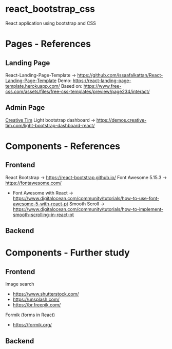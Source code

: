 # react_bootstrap_css
React application using bootstrap and CSS

# Pages - References

## Landing Page
React-Landing-Page-Template -> https://github.com/issaafalkattan/React-Landing-Page-Template
Demo: https://react-landing-page-template.herokuapp.com/ Based on: https://www.free-css.com/assets/files/free-css-templates/preview/page234/interact/

## Admin Page
[Creative Tim](https://www.creative-tim.com/) Light bootstrap dashboard -> https://demos.creative-tim.com/light-bootstrap-dashboard-react/


# Components - References
## Frontend
React Bootstrap -> https://react-bootstrap.github.io/
Font Awesome 5.15.3 -> https://fontawesome.com/
- Font Awesome with React -> https://www.digitalocean.com/community/tutorials/how-to-use-font-awesome-5-with-react-pt
Smooth Scroll -> https://www.digitalocean.com/community/tutorials/how-to-implement-smooth-scrolling-in-react-pt

## Backend

# Components - Further study
## Frontend

Image search
  - https://www.shutterstock.com/
  - https://unsplash.com/
  - https://br.freepik.com/

Formik (forms in React)
  - https://formik.org/

## Backend


